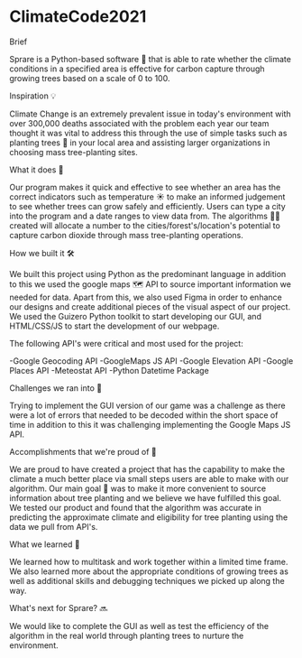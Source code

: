 # ClimateCode2021 
Brief

Sprare is a Python-based software 🐍 that is able to rate whether the climate conditions in a specified area is effective for carbon capture through growing trees based on a scale of 0 to 100.

Inspiration 💡

Climate Change is an extremely prevalent issue in today's environment with over 300,000 deaths associated with the problem each year our team thought it was vital to address this through the use of simple tasks such as planting trees 🌳 in your local area and assisting larger organizations in choosing mass tree-planting sites.

What it does 🌲

Our program makes it quick and effective to see whether an area has the correct indicators such as temperature ☀️ to make an informed judgement to see whether trees can grow safely and efficiently. Users can type a city into the program and a date ranges to view data from. The algorithms 👩‍💻 created will allocate a number to the cities/forest's/location's potential to capture carbon dioxide through mass tree-planting operations.

How we built it 🛠

We built this project using Python as the predominant language in addition to this we used the google maps 🗺 API to source important information we needed for data. Apart from this, we also used Figma in order to enhance our designs and create additional pieces of the visual aspect of our project. We used the Guizero Python toolkit to start developing our GUI, and HTML/CSS/JS to start the development of our webpage.

The following API's were critical and most used for the project:

-Google Geocoding API -GoogleMaps JS API -Google Elevation API -Google Places API -Meteostat API -Python Datetime Package

Challenges we ran into 😤

Trying to implement the GUI version of our game was a challenge as there were a lot of errors that needed to be decoded within the short space of time in addition to this it was challenging implementing the Google Maps JS API.

Accomplishments that we're proud of 🙂

We are proud to have created a project that has the capability to make the climate a much better place via small steps users are able to make with our algorithm. Our main goal 🥅 was to make it more convenient to source information about tree planting and we believe we have fulfilled this goal. We tested our product and found that the algorithm was accurate in predicting the approximate climate and eligibility for tree planting using the data we pull from API's.

What we learned 📔

We learned how to multitask and work together within a limited time frame. We also learned more about the appropriate conditions of growing trees as well as additional skills and debugging techniques we picked up along the way.

What's next for Sprare? 🔜

We would like to complete the GUI as well as test the efficiency of the algorithm in the real world through planting trees to nurture the environment.
